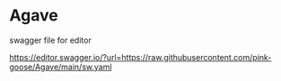 # Agave 

swagger file for editor

https://editor.swagger.io/?url=https://raw.githubusercontent.com/pink-goose/Agave/main/sw.yaml
